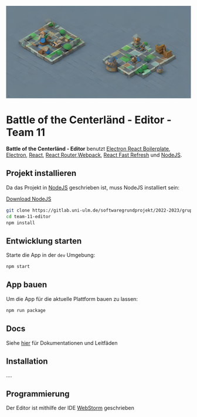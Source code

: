 ![Battle of the Centerländ](assets/images/bg-color-2x.jpg)

# Battle of the Centerländ - Editor - Team 11

**Battle of the Centerländ - Editor**
benutzt [Electron React Boilerplate](https://electron-react-boilerplate.js.org/docs/installation), [Electron](https://electron.atom.io/), [React](https://facebook.github.io/react/), [React Router](https://github.com/reactjs/react-router),[Webpack](https://webpack.js.org/), [React Fast Refresh](https://www.npmjs.com/package/react-refresh)
und [NodeJS](https://nodejs.org/en/).

## Projekt installieren

Da das Projekt in [NodeJS](https://nodejs.org/en/) geschrieben ist, muss NodeJS installiert sein:

[Download NodeJS](https://nodejs.org/en/download/)

```bash
git clone https://gitlab.uni-ulm.de/softwaregrundprojekt/2022-2023/gruppenprojekt/group-11/team-11-editor.git
cd team-11-editor
npm install
```

## Entwicklung starten

Starte die App in der `dev` Umgebung:

```bash
npm start
```

## App bauen

Um die App für die aktuelle Plattform bauen zu lassen:

```bash
npm run package
```

## Docs

Siehe [hier](https://electron-react-boilerplate.js.org/docs/installation) für Dokumentationen und Leitfäden

## Installation

....

## Programmierung

Der Editor ist mithilfe der IDE [WebStorm](https://www.jetbrains.com/de-de/webstorm/) geschrieben
